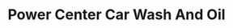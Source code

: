---
title: "Power Center Car Wash And Oil"
url: /lancaster/power-center-car-wash-and-oil/
shop: Autowerkstatt
---